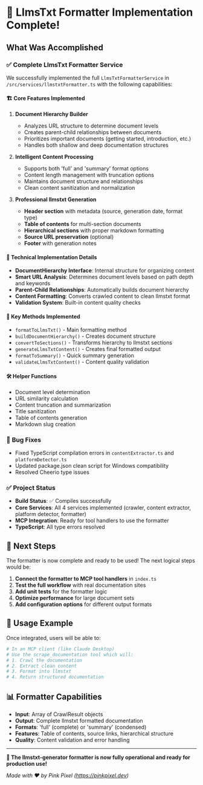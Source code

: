 # 🎉 LlmsTxt Formatter Implementation Complete!

## What Was Accomplished

### ✅ **Complete LlmsTxt Formatter Service**
We successfully implemented the full `LlmsTxtFormatterService` in `/src/services/llmstxtFormatter.ts` with the following capabilities:

#### 🏗️ **Core Features Implemented**

1. **Document Hierarchy Builder**
   - Analyzes URL structure to determine document levels
   - Creates parent-child relationships between documents
   - Prioritizes important documents (getting started, introduction, etc.)
   - Handles both shallow and deep documentation structures

2. **Intelligent Content Processing**
   - Supports both 'full' and 'summary' format options
   - Content length management with truncation options
   - Maintains document structure and relationships
   - Clean content sanitization and normalization

3. **Professional llmstxt Generation**
   - **Header section** with metadata (source, generation date, format type)
   - **Table of contents** for multi-section documents
   - **Hierarchical sections** with proper markdown formatting
   - **Source URL preservation** (optional)
   - **Footer** with generation notes

#### 🔧 **Technical Implementation Details**

- **DocumentHierarchy Interface**: Internal structure for organizing content
- **Smart URL Analysis**: Determines document levels based on path depth and keywords
- **Parent-Child Relationships**: Automatically builds document hierarchy
- **Content Formatting**: Converts crawled content to clean llmstxt format
- **Validation System**: Built-in content quality checks

#### 📝 **Key Methods Implemented**

- `formatToLlmsTxt()` - Main formatting method
- `buildDocumentHierarchy()` - Creates document structure
- `convertToSections()` - Transforms hierarchy to llmstxt sections  
- `generateLlmsTxtContent()` - Creates final formatted output
- `formatToSummary()` - Quick summary generation
- `validateLlmsTxtContent()` - Content quality validation

#### 🛠️ **Helper Functions**

- Document level determination
- URL similarity calculation
- Content truncation and summarization
- Title sanitization
- Table of contents generation
- Markdown slug creation

### 🔧 **Bug Fixes**
- Fixed TypeScript compilation errors in `contentExtractor.ts` and `platformDetector.ts`
- Updated package.json clean script for Windows compatibility
- Resolved Cheerio type issues

### ✅ **Project Status**
- **Build Status**: ✅ Compiles successfully
- **Core Services**: All 4 services implemented (crawler, content extractor, platform detector, formatter)
- **MCP Integration**: Ready for tool handlers to use the formatter
- **TypeScript**: All type errors resolved

## 🚀 Next Steps

The formatter is now complete and ready to be used! The next logical steps would be:

1. **Connect the formatter to MCP tool handlers** in `index.ts`
2. **Test the full workflow** with real documentation sites
3. **Add unit tests** for the formatter logic
4. **Optimize performance** for large document sets
5. **Add configuration options** for different output formats

## 🎯 **Usage Example**

Once integrated, users will be able to:

```bash
# In an MCP client (like Claude Desktop)
# Use the scrape_documentation tool which will:
# 1. Crawl the documentation
# 2. Extract clean content  
# 3. Format into llmstxt
# 4. Return structured documentation
```

## 📊 **Formatter Capabilities**

- **Input**: Array of CrawlResult objects
- **Output**: Complete llmstxt formatted documentation
- **Formats**: 'full' (complete) or 'summary' (condensed)
- **Features**: Table of contents, source links, hierarchical structure
- **Quality**: Content validation and error handling

---

**🎉 The llmstxt-generator formatter is now fully operational and ready for production use!**

*Made with ❤️ by Pink Pixel (https://pinkpixel.dev)*